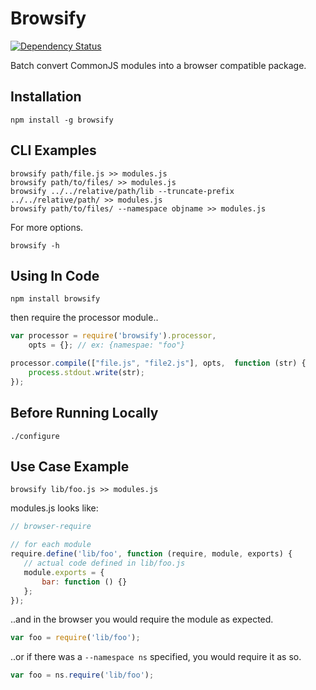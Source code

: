# Browsify

[![Dependency Status](https://david-dm.org/brentlintner/browsify.js.svg)](https://david-dm.org/brentlintner/browsify.js)

Batch convert CommonJS modules into a browser compatible package.

## Installation

    npm install -g browsify

## CLI Examples

    browsify path/file.js >> modules.js
    browsify path/to/files/ >> modules.js
    browsify ../../relative/path/lib --truncate-prefix ../../relative/path/ >> modules.js
    browsify path/to/files/ --namespace objname >> modules.js

For more options.

    browsify -h

## Using In Code

    npm install browsify

then require the processor module..

```javascript
var processor = require('browsify').processor,
    opts = {}; // ex: {namespae: "foo"}

processor.compile(["file.js", "file2.js"], opts,  function (str) {
    process.stdout.write(str);
});
```

## Before Running Locally

    ./configure

## Use Case Example

    browsify lib/foo.js >> modules.js

modules.js looks like:

```javascript
// browser-require

// for each module
require.define('lib/foo', function (require, module, exports) {
   // actual code defined in lib/foo.js
   module.exports = {
       bar: function () {}
   };
});
```

..and in the browser you would require the module as expected.

```javascript
var foo = require('lib/foo');
```
..or if there was a `--namespace ns` specified, you would require it as so.

```javascript
var foo = ns.require('lib/foo');
```
